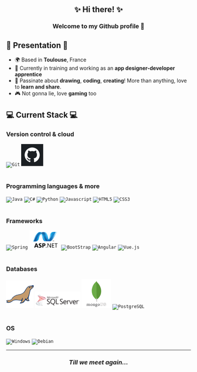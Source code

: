 <h2 align="center">✨ Hi there! ✨</h2>

<h3 align="center">Welcome to my Github profile 🤝</h3>

## 👋 Presentation 👋
- 🌍 Based in **Toulouse**, France
- 💪 Currently in training and working as an **app designer-developer apprentice**
- 🎨 Passinate about **drawing**, **coding**, **creating**! More than anything, love to **learn and share**.
- 🎮 Not gonna lie, love **gaming** too

## 💻 Current Stack 💻

### Version control & cloud
<div>
    <code><img height="30" src="https://git-scm.com/images/logos/downloads/Git-Logo-1788C.svg" alt="Git" title="Git"></code>
    <code><img height="60" src="images/github-logo.png" alt="GitHub" title="GitHub"></code>
</div>

<br>

### Programming languages & more
<div>
    <code><img height="80" src="https://raw.githubusercontent.com/bablubambal/All_logo_and_pictures/7c0ac2ceb9f9d24992ec393d11fa7337d2f92466/programming%20languages/java.svg" alt="Java" title="Java"></code>
    <code><img height="75" src="https://raw.githubusercontent.com/bablubambal/All_logo_and_pictures/7c0ac2ceb9f9d24992ec393d11fa7337d2f92466/programming%20languages/c%23.svg" alt="C#" title="C#"></code>
    <code><img height="70" src="https://raw.githubusercontent.com/bablubambal/All_logo_and_pictures/7c0ac2ceb9f9d24992ec393d11fa7337d2f92466/programming%20languages/python.svg" alt="Python" title="Python"></code>
    <code><img height="70" src="https://raw.githubusercontent.com/bablubambal/All_logo_and_pictures/7c0ac2ceb9f9d24992ec393d11fa7337d2f92466/programming%20languages/javascript.svg" alt="Javascript" title="Javascript"></code>
    <code><img height="80" src="https://raw.githubusercontent.com/bablubambal/All_logo_and_pictures/7c0ac2ceb9f9d24992ec393d11fa7337d2f92466/others/html.svg" alt="HTML5" title="HTML5"></code>
    <code><img height="80" src="https://raw.githubusercontent.com/bablubambal/All_logo_and_pictures/7c0ac2ceb9f9d24992ec393d11fa7337d2f92466/others/css.svg" alt="CSS3" title="CSS3"></code>
</div>

<br>

### Frameworks
<div>
    <code><img height="70" src="https://raw.githubusercontent.com/bablubambal/All_logo_and_pictures/7c0ac2ceb9f9d24992ec393d11fa7337d2f92466/frameworks/spring.svg" alt="Spring" title="Spring"></code>
    <code><img height="50" src="./images/asp-net.png" alt="ASP .NET" title="ASP .NET"></code>
    <code><img height="70" src="https://raw.githubusercontent.com/bablubambal/All_logo_and_pictures/7c0ac2ceb9f9d24992ec393d11fa7337d2f92466/frameworks/boostrap.svg" alt="BootStrap" title="BootStrap"></code>
    <code><img height="70" src="https://raw.githubusercontent.com/bablubambal/All_logo_and_pictures/7c0ac2ceb9f9d24992ec393d11fa7337d2f92466/frameworks/angular.svg" alt="Angular" title="Angular"></code>
    <code><img height="70" src="https://raw.githubusercontent.com/bablubambal/All_logo_and_pictures/7c0ac2ceb9f9d24992ec393d11fa7337d2f92466/frameworks/vuejs.svg" alt="Vue.js" title="Vue.js"></code>
</div>

<br>

### Databases
<div>
    <code><img height="75" src="./images/mariadb-icon-svgrepo-com.svg" alt="MariaDB" title="MariaDB"></code>
    <code><img height="45" src="./images/ms-sql-server.png" alt="Microsoft SQL Server" title="Microsoft SQL Server"></code>
    <code><img height="80" src="images/mongodb.svg" alt="MongoDB" title="MongoDB"></code>
    <code><img height="75" src="https://raw.githubusercontent.com/bablubambal/All_logo_and_pictures/7c0ac2ceb9f9d24992ec393d11fa7337d2f92466/databases/postgresql.svg" alt="PostgreSQL" title="PostgreSQL"></code>
    
</div>

<br>

### OS
<div>
    <code><img height="70" src="https://raw.githubusercontent.com/bablubambal/All_logo_and_pictures/7c0ac2ceb9f9d24992ec393d11fa7337d2f92466/social%20icons/windows.svg" alt="Windows" title="Windows"></code>
    <code><img height="70" src="https://www.debian.org/logos/openlogo.svg" alt="Debian" title="Debian"></code>
</div>

---
<h3 align="center"><i>Till we meet again...</i></h3>
